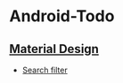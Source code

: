 # Android-Todo

## [Material Design](http://www.materialdoc.com/)

- [Search filter](http://www.materialdoc.com/search-filter/)

